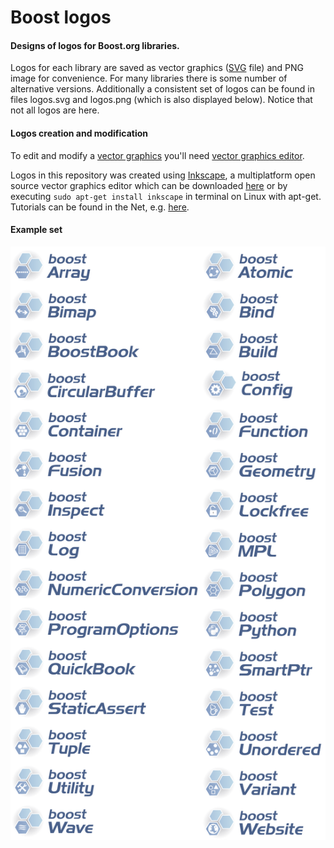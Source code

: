 # Boost logos

#### Designs of logos for Boost.org libraries.

Logos for each library are saved as vector graphics ([SVG](http://en.wikipedia.org/wiki/Scalable_Vector_Graphics) file) and PNG image for convenience. For many libraries there is some number of alternative versions. Additionally a consistent set of logos can be found in files logos.svg and logos.png (which is also displayed below). Notice that not all logos are here.

#### Logos creation and modification

To edit and modify a [vector graphics](http://en.wikipedia.org/wiki/Vector_graphics) you'll need [vector graphics editor](http://en.wikipedia.org/wiki/Vector_graphics_editor).

Logos in this repository was created using [Inkscape](http://en.wikipedia.org/wiki/Inkscape), a multiplatform open source vector graphics editor which can be downloaded [here](http://inkscape.org) or by executing `sudo apt-get install inkscape` in terminal on Linux with apt-get. Tutorials can be found in the Net, e.g. [here](http://inkscape.org/en/learn/tutorials/).

#### Example set

![Logos](logos.png)
